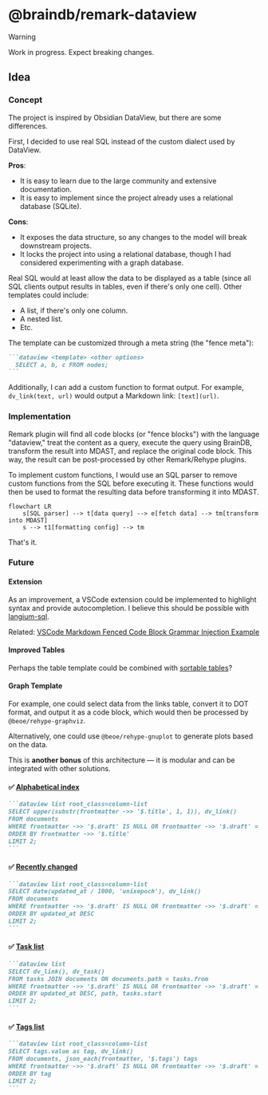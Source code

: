 # @braindb/remark-dataview

> [!WARNING]
> Work in progress. Expect breaking changes.

## Idea

### Concept

The project is inspired by Obsidian DataView, but there are some differences.

First, I decided to use real SQL instead of the custom dialect used by DataView.

**Pros**:

- It is easy to learn due to the large community and extensive documentation.
- It is easy to implement since the project already uses a relational database (SQLite).

**Cons**:

- It exposes the data structure, so any changes to the model will break downstream projects.
- It locks the project into using a relational database, though I had considered experimenting with a graph database.

Real SQL would at least allow the data to be displayed as a table (since all SQL clients output results in tables, even if there's only one cell). Other templates could include:

- A list, if there's only one column.
- A nested list.
- Etc.

The template can be customized through a meta string (the "fence meta"):

````md
```dataview <template> <other options>
  SELECT a, b, c FROM nodes;
```
````

Additionally, I can add a custom function to format output. For example, `dv_link(text, url)` would output a Markdown link: `[text](url)`.

### Implementation

Remark plugin will find all code blocks (or "fence blocks") with the language "dataview," treat the content as a query, execute the query using BrainDB, transform the result into MDAST, and replace the original code block. This way, the result can be post-processed by other Remark/Rehype plugins.

To implement custom functions, I would use an SQL parser to remove custom functions from the SQL before executing it. These functions would then be used to format the resulting data before transforming it into MDAST.

```mermaid
flowchart LR
    s[SQL parser] --> t[data query] --> e[fetch data] --> tm[transform into MDAST]
    s --> t1[formatting config] --> tm
```

That's it.

### Future

#### Extension

As an improvement, a VSCode extension could be implemented to highlight syntax and provide autocompletion. I believe this should be possible with [langium-sql](https://github.com/TypeFox/langium-sql/blob/main/packages/langium-sql/).

Related: [VSCode Markdown Fenced Code Block Grammar Injection Example](https://github.com/mjbvz/vscode-fenced-code-block-grammar-injection-example)

#### Improved Tables

Perhaps the table template could be combined with [sortable tables](https://astro-digital-garden.stereobooster.com/recipes/sortable-tables/)?

#### Graph Template

For example, one could select data from the links table, convert it to DOT format, and output it as a code block, which would then be processed by `@beoe/rehype-graphviz`.

Alternatively, one could use `@beoe/rehype-gnuplot` to generate plots based on the data.

This is **another bonus** of this architecture — it is modular and can be integrated with other solutions.

#### ✅ [Alphabetical index](https://astro-digital-garden.stereobooster.com/alphabetical/)

````md
```dataview list root_class=column-list
SELECT upper(substr(frontmatter ->> '$.title', 1, 1)), dv_link()
FROM documents
WHERE frontmatter ->> '$.draft' IS NULL OR frontmatter ->> '$.draft' = false
ORDER BY frontmatter ->> '$.title'
LIMIT 2;
```
````

#### ✅ [Recently changed](https://astro-digital-garden.stereobooster.com/recent/)

````md
```dataview list root_class=column-list
SELECT date(updated_at / 1000, 'unixepoch'), dv_link()
FROM documents
WHERE frontmatter ->> '$.draft' IS NULL OR frontmatter ->> '$.draft' = false
ORDER BY updated_at DESC
LIMIT 2;
```
````

#### ✅ [Task list](https://astro-digital-garden.stereobooster.com/recipes/task-extraction/)

````md
```dataview list
SELECT dv_link(), dv_task()
FROM tasks JOIN documents ON documents.path = tasks.from
WHERE frontmatter ->> '$.draft' IS NULL OR frontmatter ->> '$.draft' = false
ORDER BY updated_at DESC, path, tasks.start
LIMIT 2;
```
````

#### ✅ [Tags list](https://astro-digital-garden.stereobooster.com/tags/)

````md
```dataview list root_class=column-list
SELECT tags.value as tag, dv_link()
FROM documents, json_each(frontmatter, '$.tags') tags
WHERE frontmatter ->> '$.draft' IS NULL OR frontmatter ->> '$.draft' = false
ORDER BY tag
LIMIT 2;
```
````
